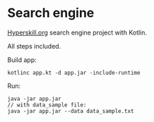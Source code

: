 # Search engine

[Hyperskill.org](https://hyperskill.org) search engine project with Kotlin.

All steps included.

Build app:

    kotlinc app.kt -d app.jar -include-runtime

Run:

    java -jar app.jar
    // with data_sample file:
    java -jar app.jar --data data_sample.txt
